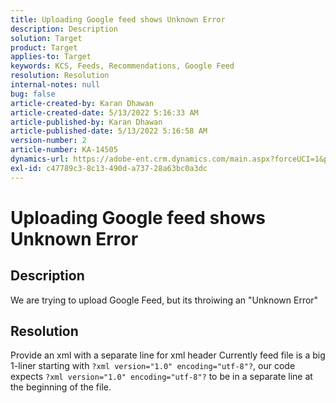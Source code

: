 ```yaml
---
title: Uploading Google feed shows Unknown Error
description: Description
solution: Target
product: Target
applies-to: Target
keywords: KCS, Feeds, Recommendations, Google Feed
resolution: Resolution
internal-notes: null
bug: false
article-created-by: Karan Dhawan
article-created-date: 5/13/2022 5:16:33 AM
article-published-by: Karan Dhawan
article-published-date: 5/13/2022 5:16:58 AM
version-number: 2
article-number: KA-14505
dynamics-url: https://adobe-ent.crm.dynamics.com/main.aspx?forceUCI=1&pagetype=entityrecord&etn=knowledgearticle&id=43a647d5-7bd2-ec11-a7b5-00224809c101
exl-id: c47789c3-8c13-490d-a737-28a63bc0a3dc
---
```

# Uploading Google feed shows Unknown Error

## Description


We are trying to upload Google Feed, but its throiwing an "Unknown Error"


## Resolution


Provide an xml with a separate line for xml header
 Currently feed file is a big 1-liner starting with `?xml version="1.0" encoding="utf-8"?`, our code expects `?xml version="1.0" encoding="utf-8"?` to be in a separate line at the beginning of the file.
